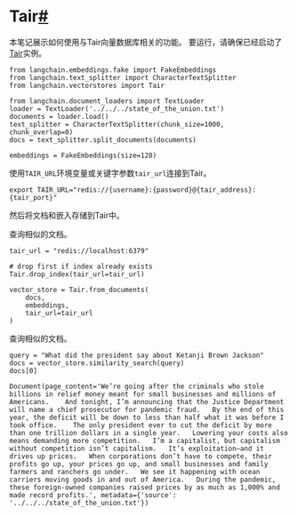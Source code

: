 

Tair[#](#tair "Permalink to this headline")
===========================================

本笔记展示如何使用与Tair向量数据库相关的功能。
要运行，请确保已经启动了[Tair](https://www.alibabacloud.com/help/zh/tair/latest/what-is-tair)实例。

```
from langchain.embeddings.fake import FakeEmbeddings
from langchain.text_splitter import CharacterTextSplitter
from langchain.vectorstores import Tair

```

```
from langchain.document_loaders import TextLoader
loader = TextLoader('../../../state_of_the_union.txt')
documents = loader.load()
text_splitter = CharacterTextSplitter(chunk_size=1000, chunk_overlap=0)
docs = text_splitter.split_documents(documents)

embeddings = FakeEmbeddings(size=128)

```

使用`TAIR_URL`环境变量或关键字参数`tair_url`连接到Tair。

```
export TAIR_URL="redis://{username}:{password}@{tair_address}:{tair_port}"

```

然后将文档和嵌入存储到Tair中。

查询相似的文档。

```
tair_url = "redis://localhost:6379"

# drop first if index already exists
Tair.drop_index(tair_url=tair_url)

vector_store = Tair.from_documents(
    docs,
    embeddings,
    tair_url=tair_url
)

```

查询相似的文档。

```
query = "What did the president say about Ketanji Brown Jackson"
docs = vector_store.similarity_search(query)
docs[0]

```

```
Document(page_content='We’re going after the criminals who stole billions in relief money meant for small businesses and millions of Americans.    And tonight, I’m announcing that the Justice Department will name a chief prosecutor for pandemic fraud.   By the end of this year, the deficit will be down to less than half what it was before I took office.    The only president ever to cut the deficit by more than one trillion dollars in a single year.   Lowering your costs also means demanding more competition.   I’m a capitalist, but capitalism without competition isn’t capitalism.   It’s exploitation—and it drives up prices.   When corporations don’t have to compete, their profits go up, your prices go up, and small businesses and family farmers and ranchers go under.   We see it happening with ocean carriers moving goods in and out of America.   During the pandemic, these foreign-owned companies raised prices by as much as 1,000% and made record profits.', metadata={'source': '../../../state_of_the_union.txt'})

```

